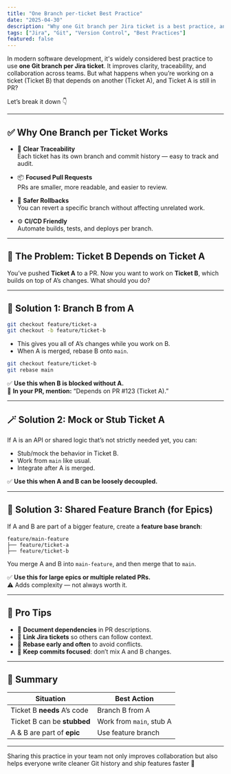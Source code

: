 ```yaml
---
title: "One Branch per-ticket Best Practice"
date: "2025-04-30"
description: "Why one Git branch per Jira ticket is a best practice, and how to work efficiently when tickets depend on each other."
tags: ["Jira", "Git", "Version Control", "Best Practices"]
featured: false
---
```


In modern software development, it's widely considered best practice to use **one Git branch per Jira ticket**. It improves clarity, traceability, and collaboration across teams. But what happens when you’re working on a ticket (Ticket B) that depends on another (Ticket A), and Ticket A is still in PR?

Let’s break it down 👇

---

## ✅ Why One Branch per Ticket Works

- 🔗 **Clear Traceability**  
  Each ticket has its own branch and commit history — easy to track and audit.

- 📦 **Focused Pull Requests**  
  PRs are smaller, more readable, and easier to review.

- 🔁 **Safer Rollbacks**  
  You can revert a specific branch without affecting unrelated work.

- ⚙️ **CI/CD Friendly**  
  Automate builds, tests, and deploys per branch.

---

## 🤔 The Problem: Ticket B Depends on Ticket A

You’ve pushed **Ticket A** to a PR. Now you want to work on **Ticket B**, which builds on top of A’s changes. What should you do?

---

## 🧩 Solution 1: Branch B from A

```bash
git checkout feature/ticket-a
git checkout -b feature/ticket-b
```

- This gives you all of A’s changes while you work on B.
- When A is merged, rebase B onto `main`.

```bash
git checkout feature/ticket-b
git rebase main
```

✅ **Use this when B is blocked without A.**  
📣 **In your PR, mention:** “Depends on PR #123 (Ticket A).”

---

## 🪄 Solution 2: Mock or Stub Ticket A

If A is an API or shared logic that’s not strictly needed yet, you can:

- Stub/mock the behavior in Ticket B.
- Work from `main` like usual.
- Integrate after A is merged.

✅ **Use this when A and B can be loosely decoupled.**

---

## 🧱 Solution 3: Shared Feature Branch (for Epics)

If A and B are part of a bigger feature, create a **feature base branch**:

```
feature/main-feature
├── feature/ticket-a
├── feature/ticket-b
```

You merge A and B into `main-feature`, and then merge that to `main`.

✅ **Use this for large epics or multiple related PRs.**  
⚠️ Adds complexity — not always worth it.

---

## 🧠 Pro Tips

- 📝 **Document dependencies** in PR descriptions.
- 🔗 **Link Jira tickets** so others can follow context.
- 🔄 **Rebase early and often** to avoid conflicts.
- 🧼 **Keep commits focused**: don’t mix A and B changes.

---

## 📌 Summary

| Situation                   | Best Action              |
| --------------------------- | ------------------------ |
| Ticket B **needs** A’s code | Branch B from A          |
| Ticket B can be **stubbed** | Work from `main`, stub A |
| A & B are part of **epic**  | Use feature branch       |

---

Sharing this practice in your team not only improves collaboration but also helps everyone write cleaner Git history and ship features faster 🚀
